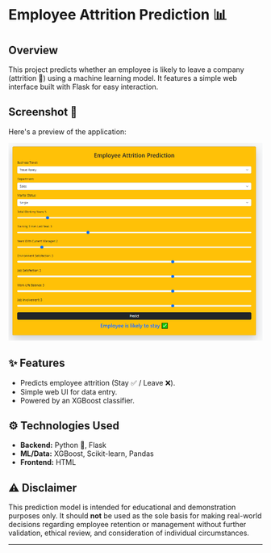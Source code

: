 # Employee Attrition Prediction 📊

## Overview

This project predicts whether an employee is likely to leave a company (attrition 👋) using a machine learning model. It features a simple web interface built with Flask for easy interaction.

## Screenshot 📸

Here's a preview of the application:

![App Screenshot](images/ss.png)

## ✨ Features

* Predicts employee attrition (Stay ✅ / Leave ❌).
* Simple web UI for data entry.
* Powered by an XGBoost classifier.

## ⚙️ Technologies Used

* **Backend:** Python 🐍, Flask
* **ML/Data:** XGBoost, Scikit-learn, Pandas
* **Frontend:** HTML

## ⚠️ Disclaimer

This prediction model is intended for educational and demonstration purposes only. It should **not** be used as the sole basis for making real-world decisions regarding employee retention or management without further validation, ethical review, and consideration of individual circumstances.

---